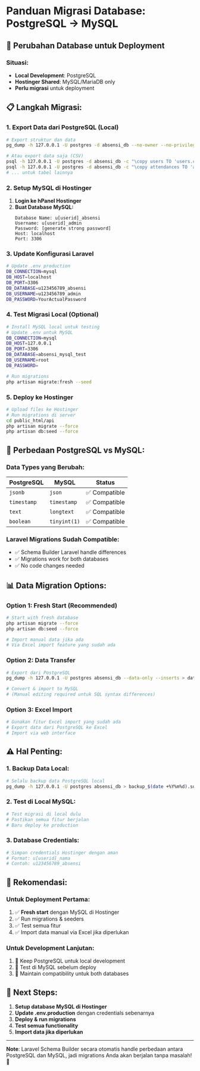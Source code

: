 # Panduan Migrasi Database: PostgreSQL → MySQL

## 🔄 **Perubahan Database untuk Deployment**

### **Situasi:**

- **Local Development**: PostgreSQL
- **Hostinger Shared**: MySQL/MariaDB only
- **Perlu migrasi** untuk deployment

## 📋 **Langkah Migrasi:**

### **1. Export Data dari PostgreSQL (Local)**

```bash
# Export struktur dan data
pg_dump -h 127.0.0.1 -U postgres -d absensi_db --no-owner --no-privileges > backup_postgres.sql

# Atau export data saja (CSV)
psql -h 127.0.0.1 -U postgres -d absensi_db -c "\copy users TO 'users.csv' CSV HEADER;"
psql -h 127.0.0.1 -U postgres -d absensi_db -c "\copy attendances TO 'attendances.csv' CSV HEADER;"
# ... untuk tabel lainnya
```

### **2. Setup MySQL di Hostinger**

1. **Login ke hPanel Hostinger**
2. **Buat Database MySQL:**
   ```
   Database Name: u[userid]_absensi
   Username: u[userid]_admin
   Password: [generate strong password]
   Host: localhost
   Port: 3306
   ```

### **3. Update Konfigurasi Laravel**

```bash
# Update .env production
DB_CONNECTION=mysql
DB_HOST=localhost
DB_PORT=3306
DB_DATABASE=u123456789_absensi
DB_USERNAME=u123456789_admin
DB_PASSWORD=YourActualPassword
```

### **4. Test Migrasi Local (Optional)**

```bash
# Install MySQL local untuk testing
# Update .env untuk MySQL
DB_CONNECTION=mysql
DB_HOST=127.0.0.1
DB_PORT=3306
DB_DATABASE=absensi_mysql_test
DB_USERNAME=root
DB_PASSWORD=

# Run migrations
php artisan migrate:fresh --seed
```

### **5. Deploy ke Hostinger**

```bash
# Upload files ke Hostinger
# Run migrations di server
cd public_html/api
php artisan migrate --force
php artisan db:seed --force
```

## 🔧 **Perbedaan PostgreSQL vs MySQL:**

### **Data Types yang Berubah:**

| PostgreSQL  | MySQL        | Status        |
| ----------- | ------------ | ------------- |
| `jsonb`     | `json`       | ✅ Compatible |
| `timestamp` | `timestamp`  | ✅ Compatible |
| `text`      | `longtext`   | ✅ Compatible |
| `boolean`   | `tinyint(1)` | ✅ Compatible |

### **Laravel Migrations Sudah Compatible:**

- ✅ Schema Builder Laravel handle differences
- ✅ Migrations work for both databases
- ✅ No code changes needed

## 📊 **Data Migration Options:**

### **Option 1: Fresh Start (Recommended)**

```bash
# Start with fresh database
php artisan migrate --force
php artisan db:seed --force

# Import manual data jika ada
# Via Excel import feature yang sudah ada
```

### **Option 2: Data Transfer**

```bash
# Export dari PostgreSQL
pg_dump -h 127.0.0.1 -U postgres absensi_db --data-only --inserts > data.sql

# Convert & import to MySQL
# (Manual editing required untuk SQL syntax differences)
```

### **Option 3: Excel Import**

```bash
# Gunakan fitur Excel import yang sudah ada
# Export data dari PostgreSQL ke Excel
# Import via web interface
```

## ⚠️ **Hal Penting:**

### **1. Backup Data Local:**

```bash
# Selalu backup data PostgreSQL local
pg_dump -h 127.0.0.1 -U postgres absensi_db > backup_$(date +%Y%m%d).sql
```

### **2. Test di Local MySQL:**

```bash
# Test migrasi di local dulu
# Pastikan semua fitur berjalan
# Baru deploy ke production
```

### **3. Database Credentials:**

```bash
# Simpan credentials Hostinger dengan aman
# Format: u[userid]_nama
# Contoh: u123456789_absensi
```

## 🎯 **Rekomendasi:**

### **Untuk Deployment Pertama:**

1. ✅ **Fresh start** dengan MySQL di Hostinger
2. ✅ Run migrations & seeders
3. ✅ Test semua fitur
4. ✅ Import data manual via Excel jika diperlukan

### **Untuk Development Lanjutan:**

1. 🔄 Keep PostgreSQL untuk local development
2. 🔄 Test di MySQL sebelum deploy
3. 🔄 Maintain compatibility untuk both databases

## 🚀 **Next Steps:**

1. **Setup database MySQL di Hostinger**
2. **Update .env.production** dengan credentials sebenarnya
3. **Deploy & run migrations**
4. **Test semua functionality**
5. **Import data jika diperlukan**

---

**Note**: Laravel Schema Builder secara otomatis handle perbedaan antara PostgreSQL dan MySQL, jadi migrations Anda akan berjalan tanpa masalah! 🎉
